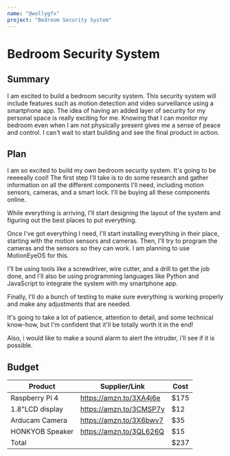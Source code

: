 ```yaml
---
name: "@wollygfx"
project: "Bedroom Security System"
---
```


# Bedroom Security System

## Summary

I am excited to build a bedroom security system. This security system will include features such as motion detection and video surveillance using a smartphone app. The idea of having an added layer of security for my personal space is really exciting for me. Knowing that I can monitor my bedroom even when I am not physically present gives me a sense of peace and control. I can't wait to start building and see the final product in action.

## Plan

I am so excited to build my own bedroom security system. It's going to be reeeeally cool! The first step I'll take is to do some research and gather information on all the different components I'll need, including motion sensors, cameras, and a smart lock. I'll be buying all these components online.

While everything is arriving, I'll start designing the layout of the system and figuring out the best places to put everything.

Once I've got everything I need, I'll start installing everything in their place, starting with the motion sensors and cameras. Then, I'll try to program the cameras and the sensors so they can work. I am planning to use MotionEyeOS for this.

I'll be using tools like a screwdriver, wire cutter, and a drill to get the job done, and I'll also be using programming languages like Python and JavaScript to integrate the system with my smartphone app.

Finally, I'll do a bunch of testing to make sure everything is working properly and make any adjustments that are needed.

It's going to take a lot of patience, attention to detail, and some technical know-how, but I'm confident that it'll be totally worth it in the end!

Also, i would like to make a sound alarm to alert the intruder, i'll see if it is possible.

## Budget


| Product         | Supplier/Link           | Cost |
| --------------- | ----------------------- | ---- |
| Raspberry Pi 4  | https://amzn.to/3XA4j6e | $175 |
| 1.8"LCD display | https://amzn.to/3CMSP7y | $12  |
| Arducam Camera  | https://amzn.to/3X6bwv7 | $35  |
| HONKYOB Speaker | https://amzn.to/3QL626Q | $15  |
| Total           |                         | $237 |
